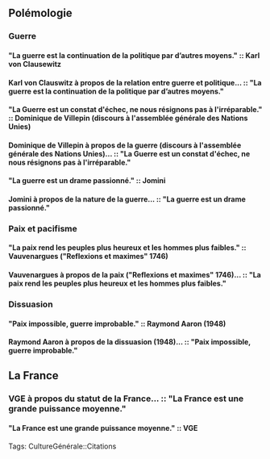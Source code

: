 ## Polémologie

### Guerre

#### "La guerre est la continuation de la politique par d’autres moyens." :: Karl von Clausewitz
#### Karl von Clauswitz à propos de la relation entre guerre et politique... :: "La guerre est la continuation de la politique par d’autres moyens."

#### "La Guerre est un constat d'échec, ne nous résignons pas à l'irréparable." :: Dominique de Villepin (discours à l'assemblée générale des Nations Unies)
#### Dominique de Villepin à propos de la guerre (discours à l'assemblée générale des Nations Unies)... :: "La Guerre est un constat d'échec, ne nous résignons pas à l'irréparable." 

#### "La guerre est un drame passionné." :: Jomini
#### Jomini à propos de la nature de la guerre... :: "La guerre est un drame passionné."

### Paix et pacifisme

#### "La paix rend les peuples plus heureux et les hommes plus faibles." :: Vauvenargues ("Reflexions et maximes" 1746)
<!--ID: 1617016164088-->
#### Vauvenargues à propos de la paix ("Reflexions et maximes" 1746)... :: "La paix rend les peuples plus heureux et les hommes plus faibles."
<!--ID: 1617016164066-->

### Dissuasion

#### "Paix impossible, guerre improbable." :: Raymond Aaron (1948)
#### Raymond Aaron à propos de la dissuasion (1948)... :: "Paix impossible, guerre improbable."

## La France

### VGE à propos du statut de la France... :: "La France est une grande puissance moyenne."
<!--ID: 1617016164111-->
#### "La France est une grande puissance moyenne." :: VGE
<!--ID: 1617016164134-->

Tags: CultureGénérale::Citations
